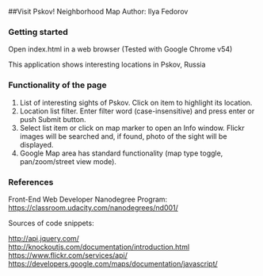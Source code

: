 ##Visit Pskov! Neighborhood Map
Author: Ilya Fedorov

### Getting started

Open index.html in a web browser (Tested with Google Chrome v54)

This application shows interesting locations in Pskov, Russia

### Functionality of the page

1. List of interesting sights of Pskov. Click on item to highlight its location.
2. Location list filter. Enter filter word (case-insensitive) and press enter or push Submit button.
3. Select list item or click on map marker to open an Info window. Flickr images will be searched and, if found, photo of the sight will be displayed.
4. Google Map area has standard functionality (map type toggle, pan/zoom/street view mode).

### References

Front-End Web Developer Nanodegree Program:
https://classroom.udacity.com/nanodegrees/nd001/

Sources of code snippets:

http://api.jquery.com/
http://knockoutjs.com/documentation/introduction.html
https://www.flickr.com/services/api/
https://developers.google.com/maps/documentation/javascript/